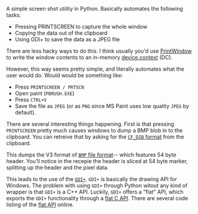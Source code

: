 A simple screen shot utility in Python.  Basically automates the following tasks:

+ Pressing PRINTSCREEN to capture the whole window
+ Copying the data out of the clipboard
+ Using GDI+ to save the data as a JPEG file

There are less hacky ways to do this.  I think usually you'd use [PrintWindow](http://msdn.microsoft.com/en-us/library/dd162869%28VS.85%29.aspx "PrintWindow on MSDN") to write the window contents to an in-memory [device context](http://en.wikipedia.org/wiki/Graphics_Device_Interface "Device Context on Wikipedia") (DC).

However, this way seems pretty simple, and literally automates what the user would do.  Would would be something like:

+ Press `PRINTSCREEN / PRTSCN`
+ Open paint (`PBRUSH.EXE`)
+ Press `CTRL+V`
+ Save the file as `JPEG` (or as `PNG` since MS Paint uses low quality `JPEG` by default).

<script src="http://gist.github.com/293787.js"></script>

There are several interesting things happening.  First is that pressing `PRINTSCREEN` pretty much causes windows to dump a BMP blob in to the clipboard.  You can retreive that by asking for the [`CF_DIB` format](http://msdn.microsoft.com/en-us/library/ms649013%28VS.85%29.aspx) from the clipboard.

This dumps the V3 format of [`BMP` file format](http://en.wikipedia.org/wiki/BMP_file_format "BMP on Wikipedia")-- which features 54 byte header.  You'll notice in the recepie the header is sliced at 54 byte marker, splitting up the header and the pixel data.

This leads to the use of the [`GDI+`](http://msdn.microsoft.com/en-us/library/ms533798%28VS.85%29.aspx).  `GDI+` is basically the drawing API for Windows.  The problem with using `GDI+` through Python witout any kind of wrapper is that `GDI+` is a C++ API.  Luckily, `GDI+` offers a "flat" API, which exports the `GDI+` functionality through a [flat C API](http://msdn.microsoft.com/en-us/library/ms533969%28VS.85%29.aspx).  There are several code listing of the [flat API](http://source.winehq.org/source/include/gdiplusflat.h) online.




